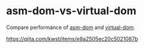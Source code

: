 # asm-dom-vs-virtual-dom
Compare performance of [asm-dom](https://github.com/mbasso/asm-dom) and [virtual-dom](https://github.com/Matt-Esch/virtual-dom).

https://qiita.com/kwst/items/e8a2505ec20c5021087b
